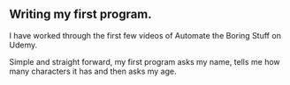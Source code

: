 ## Writing my first program.

I have worked through the first few videos of Automate the Boring Stuff on Udemy. 

Simple and straight forward, my first program asks my name, tells me how many characters it has and then asks my age.
